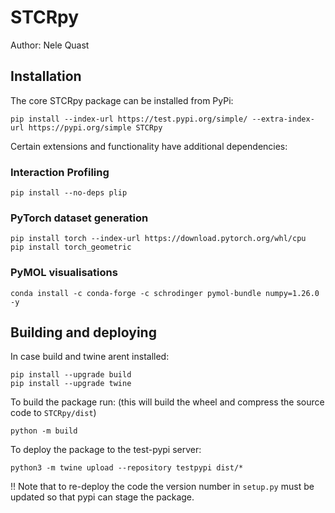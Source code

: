 # STCRpy

Author: Nele Quast


## Installation

The core STCRpy package can be installed from PyPi: 
```
pip install --index-url https://test.pypi.org/simple/ --extra-index-url https://pypi.org/simple STCRpy
```

Certain extensions and functionality have additional dependencies: 

### Interaction Profiling
```
pip install --no-deps plip
```

### PyTorch dataset generation
```
pip install torch --index-url https://download.pytorch.org/whl/cpu
pip install torch_geometric
```

### PyMOL visualisations 
```
conda install -c conda-forge -c schrodinger pymol-bundle numpy=1.26.0 -y
```


## Building and deploying
In case build and twine arent installed: 
```
pip install --upgrade build
pip install --upgrade twine
```

To build the package run: (this will build the wheel and compress the source code to `STCRpy/dist`)
```
python -m build
```

To deploy the package to the test-pypi server: 
```
python3 -m twine upload --repository testpypi dist/*
```
!! Note that to re-deploy the code the version number in `setup.py` must be updated so that pypi can stage the package. 


